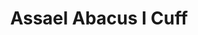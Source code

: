 ---
title: Assael Abacus I Cuff
description: |
  Inspired by the ancient counting frame, the Pearls in this substantial cuff slide back and forth as you move.
specs: |
  8.5 - 9mm Akoya Cultured Pearls set in 18K Yellow Gold
images:
  - assael-abacus-i-cuff.jpg
category: Essentials
tags:
  - bracelets
---